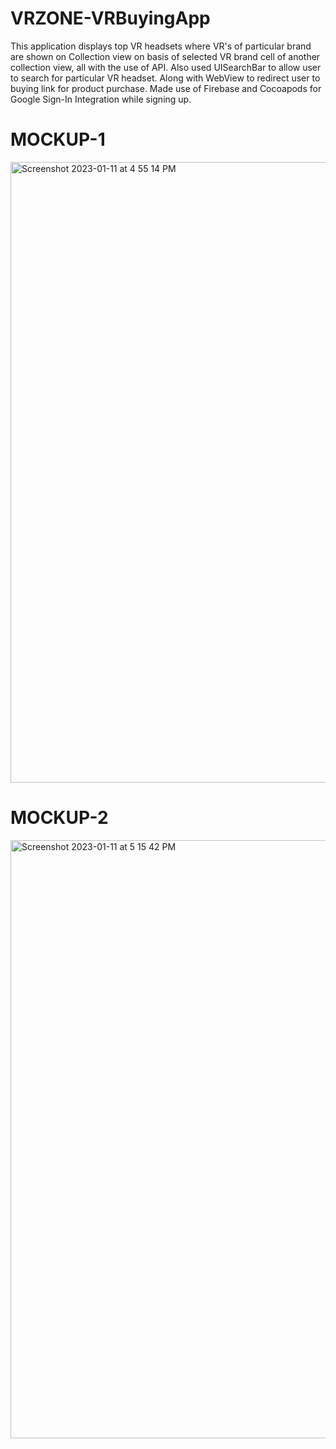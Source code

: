 # VRZONE-VRBuyingApp
This application displays top VR headsets where VR's of particular brand are shown on Collection view on basis of selected VR brand cell of another collection view, all with the use of API. Also used UISearchBar to allow user to search for particular VR headset. Along with WebView to redirect user to buying link for product purchase. Made use of Firebase and Cocoapods for Google Sign-In Integration while signing up.

# MOCKUP-1
<img width="993" alt="Screenshot 2023-01-11 at 4 55 14 PM" src="https://user-images.githubusercontent.com/84672744/212090202-24d89054-50a9-42cc-a66c-e2832d3b61e4.png">

# MOCKUP-2
<img width="957" alt="Screenshot 2023-01-11 at 5 15 42 PM" src="https://user-images.githubusercontent.com/84672744/212090254-402ebdc7-cf93-485b-ad81-b60126d02f02.png">
